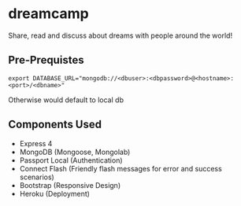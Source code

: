 # dreamcamp

Share, read and discuss about dreams with people around the world!

## Pre-Prequistes
```
export DATABASE_URL="mongodb://<dbuser>:<dbpassword>@<hostname>:<port>/<dbname>"
```
Otherwise would default to local db

## Components Used
* Express 4
* MongoDB (Mongoose, Mongolab)
* Passport Local (Authentication)
* Connect Flash (Friendly flash messages for error and success scenarios)
* Bootstrap (Responsive Design)
* Heroku (Deployment)
